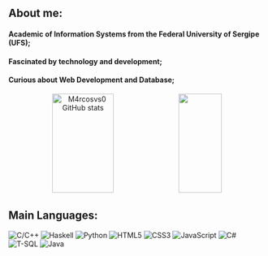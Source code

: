 ## About me:
#### Academic of __Information Systems__ from the Federal University of Sergipe (UFS);
#### Fascinated by __technology__ and __development__;
#### Curious about __Web Development__ and __Database__;

<div align="center">  
  <img width="49%" height="195px" src="https://github-readme-stats.vercel.app/api?username=M4rcosvs0&theme=algolia&show_icons=true&count_private=true&include_all_commits=true&hide_border=false&title_color=D3D3D3&icon_color=fff&text_color=D3D3D3&bg_color=0D1117" alt="M4rcosvs0 GitHub stats" /> 
  <img width="41%" height="195px" src="https://github-readme-stats.vercel.app/api/top-langs/?username=M4rcosvs0&theme=algolia&hide_border=false&include_all_commits=true&count_private=false&layout=compact&bg_color=0D1117"/>
</div>



## Main Languages:
![C/C++](https://img.shields.io/badge/c++-0D1117?style=for-the-badge&logo=c%2B%2B&logoColor=D3D3D3&labelColor=0D1117)
![Haskell](https://img.shields.io/badge/haskell-0D1117?style=for-the-badge&logo=haskell&logoColor=D3D3D3&labelColor=0D1117)
![Python](https://img.shields.io/badge/python-0D1117?style=for-the-badge&logo=python&logoColor=D3D3D3&labelColor=0D1117)
![HTML5](https://img.shields.io/badge/html5-0D1117?style=for-the-badge&logo=html5&logoColor=D3D3D3&labelColor=0D1117)
![CSS3](https://img.shields.io/badge/css3-0D1117?style=for-the-badge&logo=css3&logoColor=D3D3D3&labelColor=0D1117)
![JavaScript](https://img.shields.io/badge/javascript-0D1117?style=for-the-badge&logo=javascript&logoColor=D3D3D3&labelColor=0D1117)
![C#](https://img.shields.io/badge/c%23-0D1117?style=for-the-badge&logo=csharp&logoColor=D3D3D3&labelColor=0D1117)
![T-SQL](https://img.shields.io/badge/t--sql-0D1117?style=for-the-badge&logo=microsoft-sql-server&logoColor=D3D3D3&labelColor=0D1117)
![Java](https://img.shields.io/badge/java-0D1117?style=for-the-badge&logo=java&logoColor=D3D3D3&labelColor=0D1117)



